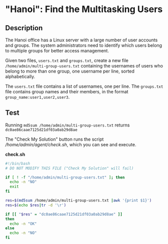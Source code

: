 # "Hanoi": Find the Multitasking Users

## Description

The Hanoi office has a Linux server with a large number of user accounts and groups. The system administrators need to identify which users belong to multiple groups for better access management.  

Given two files, `users.txt` and `groups.txt`, create a new file `/home/admin/multi-group-users.txt` containing the usernames of users who belong to more than one group, one username per line, sorted alphabetically.  

The `users.txt` file contains a list of usernames, one per line.
The `groups.txt` file contains group names and their members, in the format `group_name:user1,user2,user3`.

## Test

Running `md5sum /home/admin/multi-group-users.txt` returns `dc0ae86caae7125d21df03a0ab29d8ae`  


The "Check My Solution" button runs the script _/home/admin/agent/check.sh_, which you can see and execute.  

**check.sh**

```bash
#!/bin/bash
# DO NOT MODIFY THIS FILE ("Check My Solution" will fail)

if [ ! -f "/home/admin/multi-group-users.txt" ]; then
  echo -n "NO"
  exit
fi

res=$(md5sum /home/admin/multi-group-users.txt |awk '{print $1}')
res=$(echo $res|tr -d '\r')

if [[ "$res" = "dc0ae86caae7125d21df03a0ab29d8ae" ]]
then
  echo -n "OK"
else
  echo -n "NO"
fi
```
